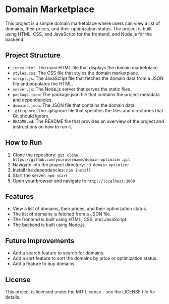 # Domain Marketplace

This project is a simple domain marketplace where users can view a list of domains, their prices, and their optimization status. The project is built using HTML, CSS, and JavaScript for the frontend, and Node.js for the backend.

## Project Structure

- `index.html`: The main HTML file that displays the domain marketplace.
- `styles.css`: The CSS file that styles the domain marketplace.
- `script.js`: The JavaScript file that fetches the domain data from a JSON file and populates the HTML.
- `server.js`: The Node.js server that serves the static files.
- `package.json`: The package.json file that contains the project metadata and dependencies.
- `domains.json`: The JSON file that contains the domain data.
- `.gitignore`: The .gitignore file that specifies the files and directories that Git should ignore.
- `README.md`: The README file that provides an overview of the project and instructions on how to run it.

## How to Run

1. Clone the repository: `git clone https://github.com/yourusername/domain-optimizer.git`
2. Navigate into the project directory: `cd domain-optimizer`
3. Install the dependencies: `npm install`
4. Start the server: `npm start`
5. Open your browser and navigate to `http://localhost:3000`

## Features

- View a list of domains, their prices, and their optimization status.
- The list of domains is fetched from a JSON file.
- The frontend is built using HTML, CSS, and JavaScript.
- The backend is built using Node.js.

## Future Improvements

- Add a search feature to search for domains.
- Add a sort feature to sort the domains by price or optimization status.
- Add a feature to buy domains.

## License

This project is licensed under the MIT License - see the LICENSE file for details.
